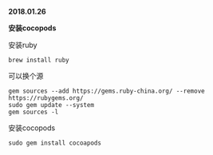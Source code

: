 **2018.01.26**

**安装cocopods**


安装ruby
```
brew install ruby
```

可以换个源
```
gem sources --add https://gems.ruby-china.org/ --remove https://rubygems.org/
sudo gem update --system
gem sources -l
```

安装cocopods
```
sudo gem install cocoapods
```
